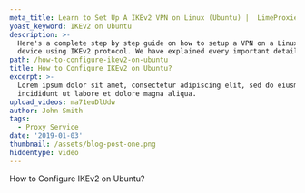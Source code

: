 ```yaml
---
meta_title: Learn to Set Up A IKEv2 VPN on Linux (Ubuntu) |  LimeProxies
yoast_keyword: IKEv2 on Ubuntu
description: >-
  Here's a complete step by step guide on how to setup a VPN on a Linux (Ubuntu)
  device using IKEv2 protocol. We have explained every important details.
path: /how-to-configure-ikev2-on-ubuntu
title: How to Configure IKEv2 on Ubuntu?
excerpt: >-
  Lorem ipsum dolor sit amet, consectetur adipiscing elit, sed do eiusmod tempor
  incididunt ut labore et dolore magna aliqua.
upload_videos: ma71euDlUdw
author: John Smith
tags:
  - Proxy Service
date: '2019-01-03'
thumbnail: /assets/blog-post-one.png
hiddentype: video
---
```

How to Configure IKEv2 on Ubuntu?
